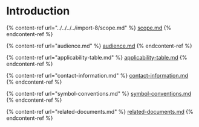 # Introduction

{% content-ref url="../../../../import-8/scope.md" %}
[scope.md](../../../../import-8/scope.md)
{% endcontent-ref %}

{% content-ref url="audience.md" %}
[audience.md](audience.md)
{% endcontent-ref %}

{% content-ref url="applicability-table.md" %}
[applicability-table.md](applicability-table.md)
{% endcontent-ref %}

{% content-ref url="contact-information.md" %}
[contact-information.md](contact-information.md)
{% endcontent-ref %}

{% content-ref url="symbol-conventions.md" %}
[symbol-conventions.md](symbol-conventions.md)
{% endcontent-ref %}

{% content-ref url="related-documents.md" %}
[related-documents.md](related-documents.md)
{% endcontent-ref %}
